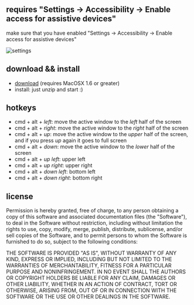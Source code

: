 ## requires "Settings -> Accessibility -> Enable access for assistive devices"

make sure that you have enabled "Settings -> Accessibility -> Enable access for assistive devices"

![settings](http://img547.imageshack.us/img547/8071/screenshot20130328at752.png)

## download && install

+ [download](https://github.com/jackdoe/butter/raw/master/binary-macos-10.6/butter.zip) (requires MacOSX 1.6 or greater)
+ install: just unzip and start :)

## hotkeys

+ cmd + alt + *left*: move the active window to the *left* half of the screen
+ cmd + alt + *right*: move the active window to the *right* half of the screen
+ cmd + alt + *up*: move the active window to the *upper* half of the screen, and if you press *up* again it goes to full screen
+ cmd + alt + *down*: move the active window to the *lower* half of the screen
+ cmd + alt + *up left*: upper left 
+ cmd + alt + *up right*: upper right
+ cmd + alt + *down left*: bottom left 
+ cmd + alt + *down right*: bottom right


## license

Permission is hereby granted, free of charge, to any person obtaining a copy
of this software and associated documentation files (the "Software"), to deal
in the Software without restriction, including without limitation the rights
to use, copy, modify, merge, publish, distribute, sublicense, and/or sell
copies of the Software, and to permit persons to whom the Software is
furnished to do so, subject to the following conditions:

THE SOFTWARE IS PROVIDED "AS IS", WITHOUT WARRANTY OF ANY KIND, EXPRESS OR
IMPLIED, INCLUDING BUT NOT LIMITED TO THE WARRANTIES OF MERCHANTABILITY,
FITNESS FOR A PARTICULAR PURPOSE AND NONINFRINGEMENT. IN NO EVENT SHALL THE
AUTHORS OR COPYRIGHT HOLDERS BE LIABLE FOR ANY CLAIM, DAMAGES OR OTHER
LIABILITY, WHETHER IN AN ACTION OF CONTRACT, TORT OR OTHERWISE, ARISING FROM,
OUT OF OR IN CONNECTION WITH THE SOFTWARE OR THE USE OR OTHER DEALINGS IN
THE SOFTWARE.
